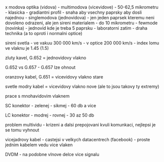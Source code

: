 x modova optika (vidova)
	- multimodova (vicevidove)
		- 50-62,5 mikrometru
		- klasicka
		- gradiantni profil
			- snaha aby vsechny paprsky aby dosli najednou
	- singlemodova (jednovidova)
		- jen jeden paprsek kteremu neni dovoleno odrazeni, ale jen sireni materialem
		- do 10 mikrometru
	- fewmode (novinka)
		- jednovid kde je treba 5 paprsku
		- laboratorni zatim
		- draha technika (a to oproti i normalni optice)

sireni svetla
	- ve vakuu 300 000 km/s
	- v optice 200 000 km/s
	- index lomu ve vlaknu je 1.45 (1.5)

zluty kavel, G.652 = jednovidovy vlakno

G.652 vs G.657
	- G.657 lze ohnout

oranzovy kabel, G.651 = vicevidovy vlakno stare

svetle modry kabel = vicevidovy vlakno nove (ale to jsou takovy ty extremy)

prace s mnohavidovim vlaknem

SC konektor
	- zelenej
	- sikmej
	- 60 db a vice

LC konektor
	- modrej
	- rovnej
	- 30 az 50 db

problem multividu
	- krizeni a dalsi prepojovani kvuli komunkaci, nejlepsi je se tomu vyhnout

vicejadrovy kabel
	- castejsi v velkych datacentrech (facebook)
	- proste jednim kabelem vedu vice vlaken

DVDM
	- na podobne vlnove delce vice signalu



